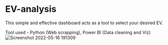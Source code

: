 # EV-analysis
This simple and effective dashboard acts as a  tool to select your desired EV.

Tool used - Python (Web scrapping), Power BI (Data cleaning  and Viz)
![Screenshot 2022-05-16 191309](https://user-images.githubusercontent.com/43678333/175804321-fb651d9d-eaa3-47ca-8596-053b7661daae.jpg)
